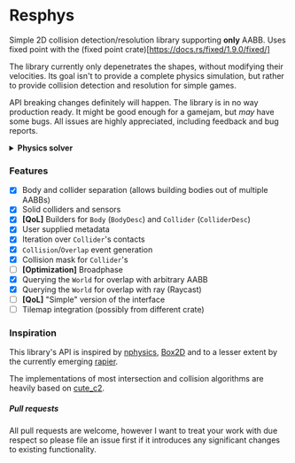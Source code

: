 # Resphys

Simple 2D collision detection/resolution library supporting **only** AABB. Uses fixed point with the (fixed point crate)[https://docs.rs/fixed/1.9.0/fixed/]

The library currently only depenetrates the shapes, without modifying their velocities. Its goal isn't to provide a complete physics simulation, but rather to provide collision detection and resolution for simple games.

API breaking changes definitely will happen. The library is in no way production ready. It might be good enough for a gamejam, but *may* have some bugs. All issues are highly appreciated, including feedback and bug reports.
<details>
<summary><b>Physics solver</b></summary>

A physics solver is the component of physics engine that determines how collision resolution is performed. It's what determines most of the engine's 'feel'.

The solver used is very, very simple. The bodies move on each axis separately, first on x axis, later on y. 

##### Downsides:
- "skipping corners" when velocity is high (because the movements are done separately), but this behavior requires very high velocities to begin with and can be alleviated by substepping very easily
- individual steps aren't very precise, but in general that's still precise enough for many games and like the previous issue can be alleviated by substepping

##### Upsides:
- easy elimination of so called "ghost collisions"
- efficiently solving the "bullet through paper" problem (currently only partially, with a tolerance up to two times as high as regular discrete collision detection)
- no need to use any real-life units
</details>

### Features
- [x] Body and collider separation
(allows building bodies out of multiple AABBs)
- [x] Solid colliders and sensors
- [x] **[QoL]** Builders for `Body` (`BodyDesc`) and `Collider` (`ColliderDesc`)
- [x] User supplied metadata
- [x] Iteration over `Collider`'s contacts
- [x] `Collision`/`Overlap` event generation
- [x] Collision mask for `Collider`'s
- [ ] **[Optimization]** Broadphase
- [x] Querying the `World` for overlap with arbitrary AABB
- [x] Querying the `World` for overlap with ray (Raycast)
- [ ] **[QoL]** "Simple" version of the interface
- [ ] Tilemap integration (possibly from different crate)

### Inspiration
This library's API is inspired by [nphysics](https://nphysics.org/), [Box2D](https://box2d.org/) and to a lesser extent by the currently emerging [rapier](https://rapier.rs).

The implementations of most intersection and collision algorithms are heavily based on [cute_c2](https://github.com/RandyGaul/cute_headers/blob/master/cute_c2.h).

##### Pull requests
All pull requests are welcome, however I want to treat your work with due respect so please file an issue first if it introduces any significant changes to existing functionality.
